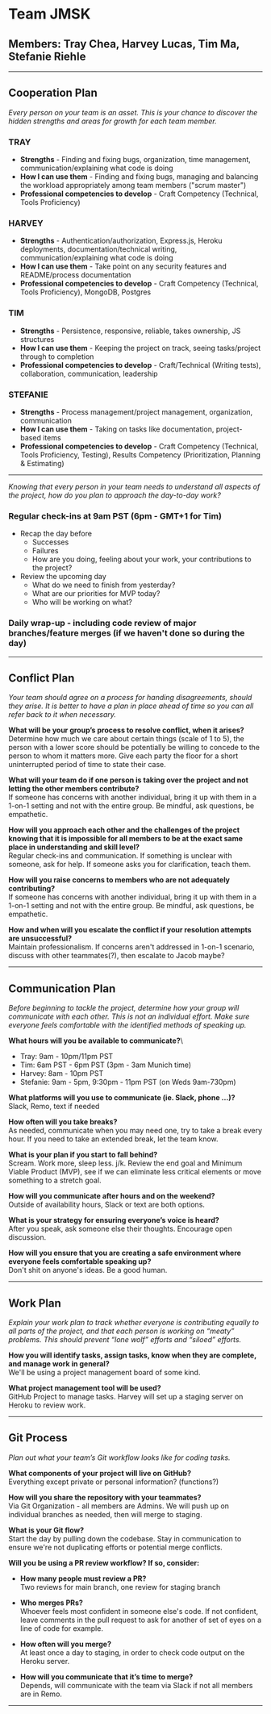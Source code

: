 # Team JMSK

## **Members**: Tray Chea, Harvey Lucas, Tim Ma, Stefanie Riehle

---

## Cooperation Plan

_Every person on your team is an asset. This is your chance to discover the hidden strengths and areas for growth for each team member._

### TRAY

-   **Strengths** - Finding and fixing bugs, organization, time management, communication/explaining what code is doing
-   **How I can use them** - Finding and fixing bugs, managing and balancing the workload appropriately among team members ("scrum master")
-   **Professional competencies to develop** - Craft Competency (Technical, Tools Proficiency)

### HARVEY

-   **Strengths** - Authentication/authorization, Express.js, Heroku deployments, documentation/technical writing, communication/explaining what code is doing
-   **How I can use them** - Take point on any security features and README/process documentation
-   **Professional competencies to develop** - Craft Competency (Technical, Tools Proficiency), MongoDB, Postgres

### TIM

-   **Strengths** - Persistence, responsive, reliable, takes ownership, JS structures
-   **How I can use them** - Keeping the project on track, seeing tasks/project through to completion
-   **Professional competencies to develop** - Craft/Technical (Writing tests), collaboration, communication, leadership

### STEFANIE

-   **Strengths** - Process management/project management, organization, communication
-   **How I can use them** - Taking on tasks like documentation, project-based items
-   **Professional competencies to develop** - Craft Competency (Technical, Tools Proficiency, Testing), Results Competency (Prioritization, Planning & Estimating)

---

_Knowing that every person in your team needs to understand all aspects of the project, how do you plan to approach the day-to-day work?_

### Regular check-ins at 9am PST (6pm - GMT+1 for Tim)

-   Recap the day before
    -   Successes
    -   Failures
    -   How are you doing, feeling about your work, your contributions to the project?
-   Review the upcoming day
    -   What do we need to finish from yesterday?
    -   What are our priorities for MVP today?
    -   Who will be working on what?

### Daily wrap-up - including code review of major branches/feature merges (if we haven't done so during the day)

---

## Conflict Plan

_Your team should agree on a process for handing disagreements, should they arise. It is better to have a plan in place ahead of time so you can all refer back to it when necessary._

**What will be your group’s process to resolve conflict, when it arises?**\
Determine how much we care about certain things (scale of 1 to 5), the person with a lower score should be potentially be willing to concede to the person to whom it matters more. Give each party the floor for a short uninterrupted period of time to state their case.

**What will your team do if one person is taking over the project and not letting the other members contribute?**\
If someone has concerns with another individual, bring it up with them in a 1-on-1 setting and not with the entire group. Be mindful, ask questions, be empathetic.

**How will you approach each other and the challenges of the project knowing that it is impossible for all members to be at the exact same place in understanding and skill level?**\
Regular check-ins and communication. If something is unclear with someone, ask for help. If someone asks you for clarification, teach them.

**How will you raise concerns to members who are not adequately contributing?**\
If someone has concerns with another individual, bring it up with them in a 1-on-1 setting and not with the entire group. Be mindful, ask questions, be empathetic.

**How and when will you escalate the conflict if your resolution attempts are unsuccessful?**\
Maintain professionalism. If concerns aren't addressed in 1-on-1 scenario, discuss with other teammates(?), then escalate to Jacob maybe?

---

## Communication Plan

_Before beginning to tackle the project, determine how your group will communicate with each other. This is not an individual effort. Make sure everyone feels comfortable with the identified methods of speaking up._

**What hours will you be available to communicate?**\

-   Tray: 9am - 10pm/11pm PST
-   Tim: 6am PST - 6pm PST (3pm - 3am Munich time)
-   Harvey: 8am - 10pm PST
-   Stefanie: 9am - 5pm, 9:30pm - 11pm PST (on Weds 9am-730pm)

**What platforms will you use to communicate (ie. Slack, phone …)?**\
Slack, Remo, text if needed

**How often will you take breaks?**\
As needed, communicate when you may need one, try to take a break every hour. If you need to take an extended break, let the team know.

**What is your plan if you start to fall behind?**\
Scream. Work more, sleep less. j/k. Review the end goal and Minimum Viable Product (MVP), see if we can eliminate less critical elements or move something to a stretch goal.

**How will you communicate after hours and on the weekend?**\
Outside of availability hours, Slack or text are both options.

**What is your strategy for ensuring everyone’s voice is heard?**\
After you speak, ask someone else their thoughts. Encourage open discussion.

**How will you ensure that you are creating a safe environment where everyone feels comfortable speaking up?**\
Don't shit on anyone's ideas. Be a good human.

---

## Work Plan

_Explain your work plan to track whether everyone is contributing equally to all parts of the project, and that each person is working on “meaty” problems. This should prevent “lone wolf” efforts and “siloed” efforts._

**How you will identify tasks, assign tasks, know when they are complete, and manage work in general?**\
We'll be using a project management board of some kind.

**What project management tool will be used?**\
GitHub Project to manage tasks. Harvey will set up a staging server on Heroku to review work.

---

## Git Process

_Plan out what your team’s Git workflow looks like for coding tasks._

**What components of your project will live on GitHub?**\
Everything except private or personal information? (functions?)

**How will you share the repository with your teammates?**\
Via Git Organization - all members are Admins. We will push up on individual branches as needed, then will merge to staging.

**What is your Git flow?**\
Start the day by pulling down the codebase. Stay in communication to ensure we're not duplicating efforts or potential merge conflicts.

**Will you be using a PR review workflow? If so, consider:**

-   **How many people must review a PR?**\
    Two reviews for main branch, one review for staging branch

-   **Who merges PRs?**\
    Whoever feels most confident in someone else's code. If not confident, leave comments in the pull request to ask for another of set of eyes on a line of code for example.

-   **How often will you merge?**\
    At least once a day to staging, in order to check code output on the Heroku server.

-   **How will you communicate that it’s time to merge?**\
    Depends, will communicate with the team via Slack if not all members are in Remo.

---

